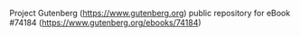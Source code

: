 Project Gutenberg (https://www.gutenberg.org) public repository for eBook #74184 (https://www.gutenberg.org/ebooks/74184)
